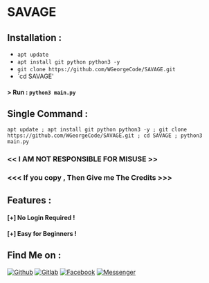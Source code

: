 # SAVAGE

## Installation :

* `apt update`
* `apt install git python python3 -y`
* `git clone https://github.com/WGeorgeCode/SAVAGE.git`
* `cd SAVAGE'

#### > Run : `python3 main.py`

## Single Command :
```
apt update ; apt install git python python3 -y ; git clone https://github.com/WGeorgeCode/SAVAGE.git ; cd SAVAGE ; python3 main.py
```


### << I AM NOT RESPONSIBLE FOR MISUSE >>
### <<< If you copy , Then Give me The Credits >>> 

## Features :
#### [+] No Login Required !
#### [+] Easy for Beginners !

## Find Me on :
[![Github](https://img.shields.io/badge/Github-WGEORGECODE-green?style=for-the-badge&logo=github)](https://github.com/WGEORGECODE)
[![Gitlab](https://img.shields.io/badge/Gitlab-WGEORGECODE-green?style=for-the-badge&logo=gitlab)](https://gitlab.com/WGEORGECODE)
[![Facebook](https://img.shields.io/badge/Facebook-green?style=for-the-badge&logo=facebook)](https://www.facebook.com/profile.php?id=100000410934892)
[![Messenger](https://img.shields.io/badge/Chat-Messenger-blue?style=for-the-badge&logo=messenger)](https://m.me/100000410934892)
